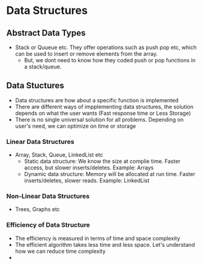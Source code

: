 # Data Structures

## Abstract Data Types
* Stack or Quueue etc. They offer operations such as push pop etc, which can be used to insert or remove elements from the array. 
  - But, we dont need to know how they coded push or pop functions in a stack/queue. 

## Data Stuctures
* Data structures are how about a specific function is implemented
* There are different ways of impplementing data structures, the solution depends on what the user wants (Fast response time or Less Storage)
* There is no single universal solution for all problems. Depending on user's need, we can optimize on time or storage

### Linear Data Structures
* Array, Stack, Queue, LinkedList etc
  - Static data structure: We know the size at complie time. Faster access, but slower inserts/deletes. Example: Arrays
  - Dynamic data structure: Memory will be allocated at run time. Faster inserts/deletes, slower reads. Example: LinkedList

### Non-Linear Data Structures
* Trees, Graphs etc

### Efficiency of Data Structure
* The efficiency is measured in terms of time and space complexity
* The efficient algorithm takes less time and less space. Let's understand how we can reduce time complexity
* 

